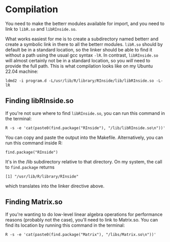 # Compilation

You need to make the betterr modules available for import, and you need to link to `libR.so` and `libRInside.so`.

What works easiest for me is to create a subdirectory named betterr and create a symbolic link in there to all the betterr modules. `libR.so` should by default be in a standard location, so the linker should be able to find it without a path using the usual gcc syntax `-lR`. In contrast, `libRInside.so` will almost certainly not be in a standard location, so you *will* need to provide the full path. This is what compilation looks like on my Ubuntu 22.04 machine:

```
ldmd2 -i program.d -L/usr/lib/R/library/RInside/lib/libRInside.so -L-lR
```

## Finding libRInside.so

If you're not sure where to find `libRInside.so`, you can run this command in the terminal:

```
R -s -e 'cat(paste0(find.package("RInside"), "/lib/libRInside.so\n"))'
```

You can copy and paste the output into the Makefile. Alternatively, you can run this command inside R:

```
find.package("RInside")
```

It's in the /lib subdirectory relative to that directory. On my system, the call to `find.package` returns

```
[1] "/usr/lib/R/library/RInside"
```

which translates into the linker directive above.

## Finding Matrix.so

If you're wanting to do low-level linear algebra operations for performance reasons (probably not the case), you'll need to link to Matrix.so. You can find its location by running this command in the terminal:

```
R -s -e 'cat(paste0(find.package("Matrix"), "/libs/Matrix.so\n"))'
```

